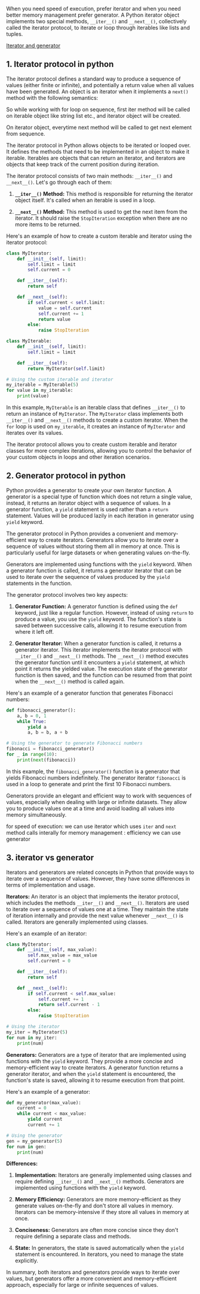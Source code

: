 
When you need speed of execution, prefer iterator and when you need better memory management prefer generator. A Python iterator object implements two special methods, `__iter__()` and `__next__()`, collectively called the iterator protocol, to iterate or loop through iterables like lists and tuples.

[Iterator and generator](https://www.programiz.com/python-programming/iterator)


## 1. Iterator protocol in python

The iterator protocol defines a standard way to produce a sequence of values (either finite or infinite), and potentially a return value when all values have 
been generated.
An object is an iterator when it implements a `next()` method with the following semantics: 
      
So while working with for loop on sequence, first iter method will be called on iterable object like string list etc., and iterator object will be created.

On iterator object, everytime next method will be called to get next element from sequence.

The iterator protocol in Python allows objects to be iterated or looped over. It defines the methods that need to be implemented in an object to make it iterable. Iterables are objects that can return an iterator, and iterators are objects that keep track of the current position during iteration.

The iterator protocol consists of two main methods: `__iter__()` and `__next__()`. Let's go through each of them:

1. **`__iter__()` Method:**
   This method is responsible for returning the iterator object itself. It's called when an iterable is used in a loop.

2. **`__next__()` Method:**
   This method is used to get the next item from the iterator. It should raise the `StopIteration` exception when there are no more items to be returned.

Here's an example of how to create a custom iterable and iterator using the iterator protocol:

```python
class MyIterator:
    def __init__(self, limit):
        self.limit = limit
        self.current = 0

    def __iter__(self):
        return self

    def __next__(self):
        if self.current < self.limit:
            value = self.current
            self.current += 1
            return value
        else:
            raise StopIteration

class MyIterable:
    def __init__(self, limit):
        self.limit = limit

    def __iter__(self):
        return MyIterator(self.limit)

# Using the custom iterable and iterator
my_iterable = MyIterable(5)
for value in my_iterable:
    print(value)
```

In this example, `MyIterable` is an iterable class that defines `__iter__()` to return an instance of `MyIterator`. The `MyIterator` class implements both `__iter__()` and `__next__()` methods to create a custom iterator. When the `for` loop is used on `my_iterable`, it creates an instance of `MyIterator` and iterates over its values.

The iterator protocol allows you to create custom iterable and iterator classes for more complex iterations, allowing you to control the behavior of your custom objects in loops and other iteration scenarios.

## 2. Generator protocol in python

Python provides a generator to create your own iterator function. A generator is a special type of function which does not return a single value, instead, 
it returns an iterator object with a sequence of values. In a generator function, a `yield` statement is used rather than a `return` statement. 
Values will be produced lazily in each iteration in generator using `yield` keyword.

The generator protocol in Python provides a convenient and memory-efficient way to create iterators. Generators allow you to iterate over a sequence of values without storing them all in memory at once. This is particularly useful for large datasets or when generating values on-the-fly.

Generators are implemented using functions with the `yield` keyword. When a generator function is called, it returns a generator iterator that can be used to iterate over the sequence of values produced by the `yield` statements in the function.

The generator protocol involves two key aspects:

1. **Generator Function:**
   A generator function is defined using the `def` keyword, just like a regular function. However, instead of using `return` to produce a value, you use the `yield` keyword. The function's state is saved between successive calls, allowing it to resume execution from where it left off.

2. **Generator Iterator:**
   When a generator function is called, it returns a generator iterator. This iterator implements the iterator protocol with `__iter__()` and `__next__()` methods. The `__next__()` method executes the generator function until it encounters a `yield` statement, at which point it returns the yielded value. The execution state of the generator function is then saved, and the function can be resumed from that point when the `__next__()` method is called again.

Here's an example of a generator function that generates Fibonacci numbers:

```python
def fibonacci_generator():
    a, b = 0, 1
    while True:
        yield a
        a, b = b, a + b

# Using the generator to generate Fibonacci numbers
fibonacci = fibonacci_generator()
for _ in range(10):
    print(next(fibonacci))
```

In this example, the `fibonacci_generator()` function is a generator that yields Fibonacci numbers indefinitely. The generator iterator `fibonacci` is used in a loop to generate and print the first 10 Fibonacci numbers.

Generators provide an elegant and efficient way to work with sequences of values, especially when dealing with large or infinite datasets. They allow you to produce values one at a time and avoid loading all values into memory simultaneously.

for speed of execution:  we can use iterator which uses `iter` and `next` method calls interally
for memory management :  efficiency we can use generator 

## 3. iterator vs generator

Iterators and generators are related concepts in Python that provide ways to iterate over a sequence of values. However, they have some differences in terms of implementation and usage.

**Iterators:**
An iterator is an object that implements the iterator protocol, which includes the methods `__iter__()` and `__next__()`. Iterators are used to iterate over a sequence of values one at a time. They maintain the state of iteration internally and provide the next value whenever `__next__()` is called. Iterators are generally implemented using classes.

Here's an example of an iterator:

```python
class MyIterator:
    def __init__(self, max_value):
        self.max_value = max_value
        self.current = 0

    def __iter__(self):
        return self

    def __next__(self):
        if self.current < self.max_value:
            self.current += 1
            return self.current - 1
        else:
            raise StopIteration

# Using the iterator
my_iter = MyIterator(5)
for num in my_iter:
    print(num)
```

**Generators:**
Generators are a type of iterator that are implemented using functions with the `yield` keyword. They provide a more concise and memory-efficient way to create iterators. A generator function returns a generator iterator, and when the `yield` statement is encountered, the function's state is saved, allowing it to resume execution from that point.

Here's an example of a generator:

```python
def my_generator(max_value):
    current = 0
    while current < max_value:
        yield current
        current += 1

# Using the generator
gen = my_generator(5)
for num in gen:
    print(num)
```

**Differences:**

1. **Implementation:** Iterators are generally implemented using classes and require defining `__iter__()` and `__next__()` methods. Generators are implemented using functions with the `yield` keyword.

2. **Memory Efficiency:** Generators are more memory-efficient as they generate values on-the-fly and don't store all values in memory. Iterators can be memory-intensive if they store all values in memory at once.

3. **Conciseness:** Generators are often more concise since they don't require defining a separate class and methods.

4. **State:** In generators, the state is saved automatically when the `yield` statement is encountered. In iterators, you need to manage the state explicitly.

In summary, both iterators and generators provide ways to iterate over values, but generators offer a more convenient and memory-efficient approach, especially for large or infinite sequences of values.
